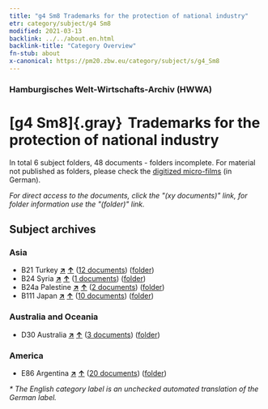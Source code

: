 ```yaml
---
title: "g4 Sm8 Trademarks for the protection of national industry"
etr: category/subject/g4 Sm8
modified: 2021-03-13
backlink: ../../about.en.html
backlink-title: "Category Overview"
fn-stub: about
x-canonical: https://pm20.zbw.eu/category/subject/s/g4_Sm8
---
```


### Hamburgisches Welt-Wirtschafts-Archiv (HWWA)
# [g4 Sm8]{.gray}&#8201; Trademarks for the protection of national industry&#160; 





In total 6 subject folders, 48 documents - folders incomplete.
For material not published as folders, please check the [digitized micro-films](/film/h1_sh.de.html) (in German).

_For direct access to the documents, click the "(xy documents)" link, for folder information use the "(folder)" link._

## Subject archives



### Asia

- B21 Turkey [**&nearr;**](../../../geo/i/141111/about.en.html "Turkey (all folders)") [**&uarr;**](../../../geo/about.en.html#B21 "Country category system") (<a href="https://pm20.zbw.eu/dfgview/sh/141111,144489" title="about: Turkey : Trademarks for the protection of national industry" target="_blank">12 documents</a>) ([folder](../../../../folder/sh/1411xx/141111/1444xx/144489/about.en.html))
- B24 Syria [**&nearr;**](../../../geo/i/141114/about.en.html "Syria (all folders)") [**&uarr;**](../../../geo/about.en.html#B24 "Country category system") (<a href="https://pm20.zbw.eu/dfgview/sh/141114,144489" title="about: Syria : Trademarks for the protection of national industry" target="_blank">1 documents</a>) ([folder](../../../../folder/sh/1411xx/141114/1444xx/144489/about.en.html))
- B24a Palestine [**&nearr;**](../../../geo/i/141115/about.en.html "Palestine (all folders)") [**&uarr;**](../../../geo/about.en.html#B24a "Country category system") (<a href="https://pm20.zbw.eu/dfgview/sh/141115,144489" title="about: Palestine : Trademarks for the protection of national industry" target="_blank">2 documents</a>) ([folder](../../../../folder/sh/1411xx/141115/1444xx/144489/about.en.html))
- B111 Japan [**&nearr;**](../../../geo/i/141272/about.en.html "Japan (all folders)") [**&uarr;**](../../../geo/about.en.html#B111 "Country category system") (<a href="https://pm20.zbw.eu/dfgview/sh/141272,144489" title="about: Japan : Trademarks for the protection of national industry" target="_blank">10 documents</a>) ([folder](../../../../folder/sh/1412xx/141272/1444xx/144489/about.en.html))

### Australia and Oceania

- D30 Australia [**&nearr;**](../../../geo/i/141621/about.en.html "Australia (all folders)") [**&uarr;**](../../../geo/about.en.html#D30 "Country category system") (<a href="https://pm20.zbw.eu/dfgview/sh/141621,144489" title="about: Australia : Trademarks for the protection of national industry" target="_blank">3 documents</a>) ([folder](../../../../folder/sh/1416xx/141621/1444xx/144489/about.en.html))

### America

- E86 Argentina [**&nearr;**](../../../geo/i/141692/about.en.html "Argentina (all folders)") [**&uarr;**](../../../geo/about.en.html#E86 "Country category system") (<a href="https://pm20.zbw.eu/dfgview/sh/141692,144489" title="about: Argentina : Trademarks for the protection of national industry" target="_blank">20 documents</a>) ([folder](../../../../folder/sh/1416xx/141692/1444xx/144489/about.en.html))


_* The English category label is an unchecked automated translation of the German label._

